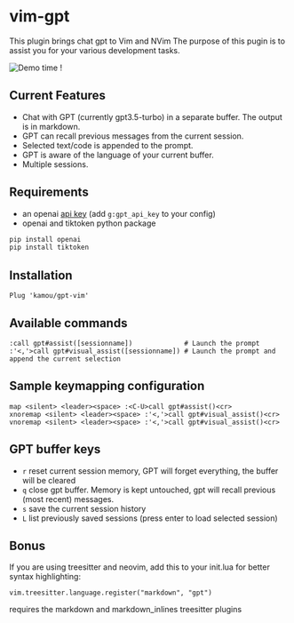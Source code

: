# vim-gpt

This plugin brings chat gpt to Vim and NVim
The purpose of this pugin is to assist you for your various development tasks.

![Demo time !](./uml2rust.gif)

## Current Features

 - Chat with GPT (currently gpt3.5-turbo) in a separate buffer. The output is in markdown.
 - GPT can recall previous messages from the current session.
 - Selected text/code is appended to the prompt.
 - GPT is aware of the language of your current buffer.
 - Multiple sessions.

## Requirements

 - an openai [api key](https://platform.openai.com/account/api-keys) (add `g:gpt_api_key` to your config)
 - openai and tiktoken python package
 ```sh
 pip install openai
 pip install tiktoken
 ```

## Installation
```vim
Plug 'kamou/gpt-vim'
```

## Available commands
```
:call gpt#assist([sessionname])             # Launch the prompt
:'<,'>call gpt#visual_assist([sessionname]) # Launch the prompt and append the current selection
```


## Sample keymapping configuration
```
map <silent> <leader><space> :<C-U>call gpt#assist()<cr>
xnoremap <silent> <leader><space> :'<,'>call gpt#visual_assist()<cr>
vnoremap <silent> <leader><space> :'<,'>call gpt#visual_assist()<cr>
```

## GPT buffer keys
  - `r` reset current session memory, GPT will forget everything, the buffer will be cleared
  - `q` close gpt buffer. Memory is kept untouched, gpt will recall previous (most recent) messages.
  - `s` save the current session history
  - `L` list previously saved sessions (press enter to load selected session)


## Bonus

If you are using treesitter and neovim, add this to your init.lua for better syntax highlighting:
```
vim.treesitter.language.register("markdown", "gpt")
```
requires the markdown and markdown_inlines treesitter plugins
